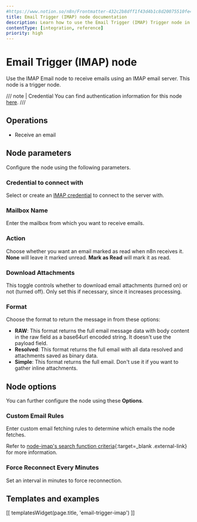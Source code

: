 ```yaml
---
#https://www.notion.so/n8n/Frontmatter-432c2b8dff1f43d4b1c8d20075510fe4
title: Email Trigger (IMAP) node documentation
description: Learn how to use the Email Trigger (IMAP) Trigger node in n8n. Follow technical documentation to integrate Email Trigger (IMAP) Trigger node into your workflows.
contentType: [integration, reference]
priority: high
---
```


# Email Trigger (IMAP) node

Use the IMAP Email node to receive emails using an IMAP email server. This node is a trigger node.

/// note | Credential
You can find authentication information for this node [here](/integrations/builtin/credentials/imap/index.md).
///

## Operations

- Receive an email

## Node parameters

Configure the node using the following parameters.

### Credential to connect with

Select or create an [IMAP credential](/integrations/builtin/credentials/imap/index.md) to connect to the server with.

### Mailbox Name

Enter the mailbox from which you want to receive emails.

### Action

Choose whether you want an email marked as read when n8n receives it. **None** will leave it marked unread. **Mark as Read** will mark it as read.

### Download Attachments

This toggle controls whether to download email attachments (turned on) or not (turned off). Only set this if necessary, since it increases processing.

### Format

Choose the format to return the message in from these options:

* **RAW**: This format returns the full email message data with body content in the raw field as a base64url encoded string. It doesn't use the payload field.
* **Resolved**: This format returns the full email with all data resolved and attachments saved as binary data.
* **Simple**: This format returns the full email. Don't use it if you want to gather inline attachments.

## Node options

You can further configure the node using these **Options**.

### Custom Email Rules

Enter custom email fetching rules to determine which emails the node fetches.

Refer to [node-imap's search function criteria](https://github.com/mscdex/node-imap){:target=_blank .external-link} for more information.

### Force Reconnect Every Minutes

Set an interval in minutes to force reconnection.

## Templates and examples

<!-- see https://www.notion.so/n8n/Pull-in-templates-for-the-integrations-pages-37c716837b804d30a33b47475f6e3780 -->
[[ templatesWidget(page.title, 'email-trigger-imap') ]]
